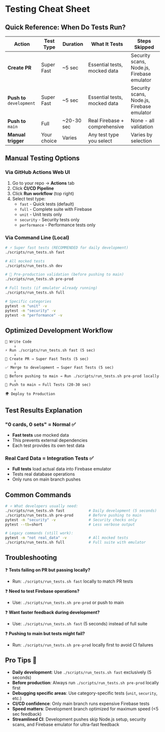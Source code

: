 # Testing Cheat Sheet

## Quick Reference: When Do Tests Run?

| Action | Test Type | Duration | What It Tests | Steps Skipped |
|--------|-----------|----------|---------------|---------------|
| **Create PR** | Super Fast | ~5 sec | Essential tests, mocked data | Security scans, Node.js, Firebase emulator |
| **Push to** `development` | Super Fast | ~5 sec | Essential tests, mocked data | Security scans, Node.js, Firebase emulator |
| **Push to** `main` | Full | ~20-30 sec | Real Firebase + comprehensive | None - all validation |
| **Manual trigger** | Your choice | Varies | Any test type you select | Varies by selection |

## Manual Testing Options

### Via GitHub Actions Web UI
1. Go to your repo → **Actions** tab
2. Click **CI/CD Pipeline** 
3. Click **Run workflow** (top right)
4. Select test type:
   - `fast` - Quick tests (default)
   - `full` - Complete suite with Firebase
   - `unit` - Unit tests only
   - `security` - Security tests only
   - `performance` - Performance tests only

### Via Command Line (Local)
```bash
# ⚡ Super fast tests (RECOMMENDED for daily development)
./scripts/run_tests.sh fast

# All mocked tests  
./scripts/run_tests.sh dev

# 🚀 Pre-production validation (before pushing to main)
./scripts/run_tests.sh pre-prod

# Full tests (if emulator already running)
./scripts/run_tests.sh full

# Specific categories
pytest -m "unit" -v
pytest -m "security" -v  
pytest -m "performance" -v
```

## Optimized Development Workflow

```
📝 Write Code
    ↓
⚡ Run ./scripts/run_tests.sh fast (5 sec)
    ↓
🔀 Create PR → Super Fast Tests (5 sec)
    ↓
✅ Merge to development → Super Fast Tests (5 sec)
    ↓
🚀 Before pushing to main → Run ./scripts/run_tests.sh pre-prod locally
    ↓  
🚀 Push to main → Full Tests (20-30 sec)
    ↓
🌍 Deploy to Production
```

## Test Results Explanation

### "0 cards, 0 sets" = Normal ✅
- **Fast tests** use mocked data
- This prevents external dependencies
- Each test provides its own test data

### Real Card Data = Integration Tests ✅  
- **Full tests** load actual data into Firebase emulator
- Tests real database operations
- Only runs on main branch pushes

## Common Commands

```bash
# ⭐ What developers usually need:
./scripts/run_tests.sh fast           # Daily development (5 seconds)
./scripts/run_tests.sh pre-prod       # Before pushing to main
pytest -m "security" -v               # Security checks only
pytest --tb=short                     # Less verbose output

# Legacy commands (still work):
pytest -m "not real_data" -v          # All mocked tests
./scripts/run_tests.sh full           # Full suite with emulator
```

## Troubleshooting

❓ **Tests failing on PR but passing locally?**
- Run: `./scripts/run_tests.sh fast` locally to match PR tests

❓ **Need to test Firebase operations?** 
- Use: `./scripts/run_tests.sh pre-prod` or push to main

❓ **Want faster feedback during development?**
- Use: `./scripts/run_tests.sh fast` (5 seconds) instead of full suite

❓ **Pushing to main but tests might fail?**
- Run: `./scripts/run_tests.sh pre-prod` locally first to avoid CI failures

## Pro Tips 🚀

- **Daily development**: Use `./scripts/run_tests.sh fast` exclusively (5 seconds)
- **Before production**: Always run `./scripts/run_tests.sh pre-prod` locally first
- **Debugging specific areas**: Use category-specific tests (`unit`, `security`, etc.)
- **CI/CD confidence**: Only main branch runs expensive Firebase tests
- **Speed matters**: Development branch optimized for maximum speed (<5 sec feedback)
- **Streamlined CI**: Development pushes skip Node.js setup, security scans, and Firebase emulator for ultra-fast feedback